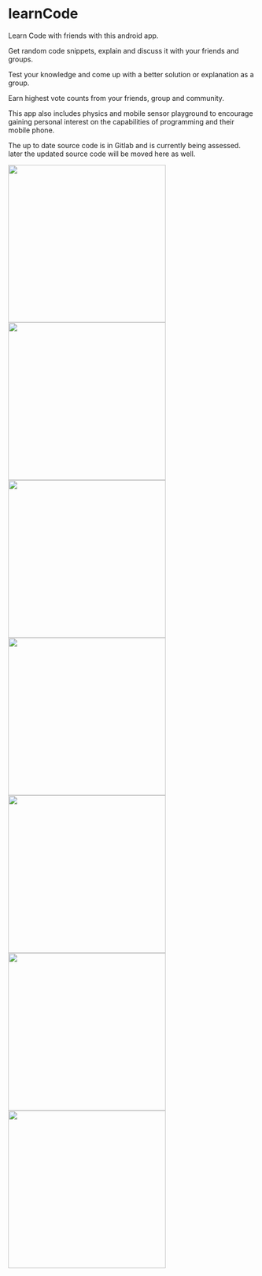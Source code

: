 # learnCode
Learn Code with friends with this android app.

Get random code snippets, explain and discuss it with your friends and groups.

Test your knowledge and come up with a better solution or explanation as a group.

Earn highest vote counts from your friends, group and community.

This app also includes physics and mobile sensor playground to encourage gaining personal interest on the capabilities of programming and their mobile phone.

The up to date source code is in Gitlab and is currently being assessed. later the updated source code will be moved here as well.

<img src="https://github.com/k1915361/learnCode/assets/67165821/a58d5ee6-474b-4ea0-a289-b00a5e40ce57"  width="320">

<img src="https://github.com/k1915361/learnCode/assets/67165821/22d72449-bf50-4495-8bc5-f3682f7c33d2" width="320">

<img src="https://github.com/k1915361/learnCode/assets/67165821/2b4595c7-303a-4317-984a-33fae896b022" width="320">

<img src="https://github.com/k1915361/learnCode/assets/67165821/d3b1f1cc-7c65-4787-9088-6ebdda305eb3" width="320">

<img src="https://github.com/k1915361/learnCode/assets/67165821/9eb654b5-4261-4928-b6c8-f334777bda19" width="320">

<img src="https://github.com/k1915361/learnCode/assets/67165821/c2fb381e-9aa5-40ef-b20e-d99ddbdb4ec5" width="320">

<img src="https://github.com/k1915361/learnCode/assets/67165821/93ab2c1b-fe7f-4a32-9c8e-2dec205308fc" width="320">
